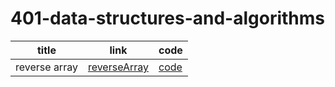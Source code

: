 # 401-data-structures-and-algorithms


title |link |code
------|------|------
reverse array|[reverseArray](https://github.com/BayanKhalil/401-data-structures-and-algorithms/blob/main/challenges/reverseArray/src/com/reverse-array/src/com/company/Readme.md)|[code](https://github.com/BayanKhalil/401-data-structures-and-algorithms/blob/main/challenges/reverseArray/src/com/reverse-array/src/com/company/Main.java)
